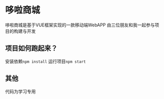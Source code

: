 # 哆啦商城
哆啦商城是基于VUE框架实现的一款移动端WebAPP
由三位朋友和我一起参与项目的构建与开发
## 项目如何跑起来？
安装依赖```npm install```
运行项目```npm start```
## 其他
代码为学习专用
